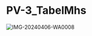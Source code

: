 # PV-3_TabelMhs
![IMG-20240406-WA0008](https://github.com/ghaidasandie/PV-3_TabelMhs/assets/97036031/3b278602-4a0a-4888-bd80-dfcc57e4097a)
